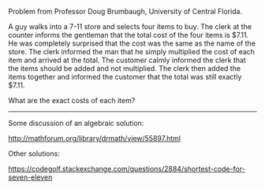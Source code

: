 Problem from Professor Doug Brumbaugh, University of Central Florida.

A guy walks into a 7-11 store and selects four items to buy. The clerk
at the counter informs the gentleman that the total cost of the four
items is $7.11. He was completely surprised that the cost was the same
as the name of the store. The clerk informed the man that he simply
multiplied the cost of each item and arrived at the total. The
customer calmly informed the clerk that the items should be added and
not multiplied. The clerk then added the items together and informed
the customer that the total was still exactly $7.11.

What are the exact costs of each item?

---------------------------------------------------------------------------




Some discussion of an algebraic solution:

http://mathforum.org/library/drmath/view/55897.html


Other solutions:

https://codegolf.stackexchange.com/questions/2884/shortest-code-for-seven-eleven
